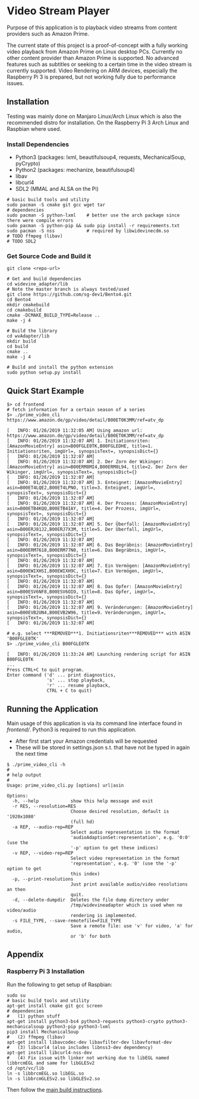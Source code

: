 # Video Stream Player

Purpose of this application is to playback video streams from content providers such as Amazon Prime.

The current state of this project is a proof-of-concept with a fully working video playback from
Amazon Prime on Linux desktop PCs. Currently no other content provider than Amazon Prime is supported.
No advanced features such as subtitles or seeking to a certain time in the video stream is currently
supported. Video Rendering on ARM devices, especially the Raspberry Pi 3 is prepared, but not working
fully due to performance issues.

## Installation

Testing was mainly done on Manjaro Linux/Arch Linux which is also the recommended distro for installation.
On the Raspberry Pi 3 Arch Linux and Raspbian where used.

### Install Dependencies

- Python3 (packages: lxml, beautifulsoup4, requests, MechanicalSoup, pyCrypto)
- Python2 (packages: mechanize, beautifulsoup4)
- libav
- libcurl4
- SDL2 (MMAL and ALSA on the Pi)

```
# basic build tools and utility
sudo pacman -S cmake git gcc wget tar
# dependencies
sudo pacman -S python-lxml    # better use the arch package since there were compile errors
sudo pacman -S python-pip && sudo pip install -r requirements.txt
sudo pacman -S nss            # required by libwidevinecdm.so
# TODO ffmpeg (libav)
# TODO SDL2
```

### Get Source Code and Build it

```
git clone <repo-url>

# Get and build dependencies
cd widevine_adapter/lib
# Note the master branch is always tested/used
git clone https://github.com/sg-dev1/Bento4.git
cd Bento4
mkdir cmakebuild
cd cmakebuild
cmake -DCMAKE_BUILD_TYPE=Release ..
make -j 4

# Build the library
cd wvAdapter/lib
mkdir build
cd build
cmake ..
make -j 4

# Build and install the python extension
sudo python setup.py install
```

## Quick Start Example

```
$> cd frontend
# fetch information for a certain season of a series
$> ./prime_video_cli https://www.amazon.de/gp/video/detail/B00ET0K3MM/ref=atv_dp

[   INFO: 01/26/2019 11:32:05 AM] Using amazon url: https://www.amazon.de/gp/video/detail/B00ET0K3MM/ref=atv_dp
[   INFO: 01/26/2019 11:32:07 AM] 1. Initiationsriten: [AmazonMovieEntry] asin=B00FGLE0TK,B00FGLEDHE, title=1. Initiationsriten, imgUrl=, synopsisText=, synopsisDict={}
[   INFO: 01/26/2019 11:32:07 AM]
[   INFO: 01/26/2019 11:32:07 AM] 2. Der Zorn der Wikinger: [AmazonMovieEntry] asin=B00ERM8MI4,B00ERM8L94, title=2. Der Zorn der Wikinger, imgUrl=, synopsisText=, synopsisDict={}
[   INFO: 01/26/2019 11:32:07 AM]
[   INFO: 01/26/2019 11:32:07 AM] 3. Enteignet: [AmazonMovieEntry] asin=B00ET4LQE2,B00ET4LPNO, title=3. Enteignet, imgUrl=, synopsisText=, synopsisDict={}
[   INFO: 01/26/2019 11:32:07 AM]
[   INFO: 01/26/2019 11:32:07 AM] 4. Der Prozess: [AmazonMovieEntry] asin=B00ETB4KQQ,B00ETB4IAY, title=4. Der Prozess, imgUrl=, synopsisText=, synopsisDict={}
[   INFO: 01/26/2019 11:32:07 AM]
[   INFO: 01/26/2019 11:32:07 AM] 5. Der Überfall: [AmazonMovieEntry] asin=B00ERJ81J2,B00ERJ7X3M, title=5. Der Überfall, imgUrl=, synopsisText=, synopsisDict={}
[   INFO: 01/26/2019 11:32:07 AM]
[   INFO: 01/26/2019 11:32:07 AM] 6. Das Begräbnis: [AmazonMovieEntry] asin=B00ERM7618,B00ERM77N0, title=6. Das Begräbnis, imgUrl=, synopsisText=, synopsisDict={}
[   INFO: 01/26/2019 11:32:07 AM]
[   INFO: 01/26/2019 11:32:07 AM] 7. Ein Vermögen: [AmazonMovieEntry] asin=B00EWIXHSI,B00EWIXH9C, title=7. Ein Vermögen, imgUrl=, synopsisText=, synopsisDict={}
[   INFO: 01/26/2019 11:32:07 AM]
[   INFO: 01/26/2019 11:32:07 AM] 8. Das Opfer: [AmazonMovieEntry] asin=B00ESV6NF8,B00ESV6OIO, title=8. Das Opfer, imgUrl=, synopsisText=, synopsisDict={}
[   INFO: 01/26/2019 11:32:07 AM]
[   INFO: 01/26/2019 11:32:07 AM] 9. Veränderungen: [AmazonMovieEntry] asin=B00EVB2UN4,B00EVB2W96, title=9. Veränderungen, imgUrl=, synopsisText=, synopsisDict={}
[   INFO: 01/26/2019 11:32:07 AM]

# e.g. select ***REMOVED***1. Initiationsriten***REMOVED*** with ASIN 'B00FGLE0TK'
$> ./prime_video_cli B00FGLE0TK

[   INFO: 01/26/2019 11:33:24 AM] Launching rendering script for ASIN B00FGLE0TK
...
Press CTRL+C to quit program.
Enter command ('d' ... print diagnostics,
               's' ... stop playback,
               'r' ... resume playback,
               CTRL + C to quit)
```

## Running the Application

Main usage of this application is via its command line interface found in *frontend/*.
Python3 is required to run this application.

- After first start your Amazon credentials will be requested
- These will be stored in settings.json s.t. that have not be typed in again the next time

```
$ ./prime_video_cli -h
#
# help output
#
Usage: prime_video_cli.py [options] url|asin

Options:
  -h, --help            show this help message and exit
  -r RES, --resolution=RES
                        Choose desired resolution, default is '1920x1080'
                        (full hd)
  -a REP, --audio-rep=REP
                        Select audio representation in the format
                        'audioAdaptionSet:representation', e.g. '0:0' (use the
                        '-p' option to get these indices)
  -v REP, --video-rep=REP
                        Select video representation in the format
                        'representation', e.g. '0' (use the '-p' option to get
                        this index)
  -p, --print-resolutions
                        Just print available audio/video resolutions an then
                        quit.
  -d, --delete-dumpdir  Deletes the file dump directory under
                        /tmp/widevineadapter which is used when no video/audio
                        rendering is implemented.
  -s FILE_TYPE, --save-remotefile=FILE_TYPE
                        Save a remote file: use 'v' for video, 'a' for audio,
                        or 'b' for both
```

## Appendix

### Raspberry Pi 3 Installation

Run the following to get setup of Raspbian:
```
sudo su
# basic build tools and utility
apt-get install cmake git gcc screen
# dependencies
#   (1) python stuff
apt-get install python3-bs4 python3-requests python3-crypto python3-mechanicalsoup python3-pip python3-lxml
pip3 install MechanicalSoup
#   (2) ffmpeg (libav)
apt-get install libavcodec-dev libavfilter-dev libavformat-dev
#   (3) libcurl4 (also includes libnss3-dev dependency)
apt-get install libcurl4-nss-dev
#   (4) Fix issue with linker not working due to libEGL named libbrcmEGL and same for libGLESv2
cd /opt/vc/lib
ln -s libbrcmEGL.so libEGL.so
ln -s libbrcmGLESv2.so libGLESv2.so
```

Then follow the [main build instructions](#get-source-code-and-build-it).
